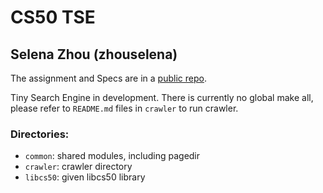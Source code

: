 # CS50 TSE
## Selena Zhou (zhouselena)

The assignment and Specs are in a [public repo](https://github.com/CS50Spring2023/labs/tse).

Tiny Search Engine in development.
There is currently no global make all, please refer to `README.md` files in `crawler` to run crawler.

### Directories:
* `common`: shared modules, including pagedir
* `crawler`: crawler directory
* `libcs50`: given libcs50 library